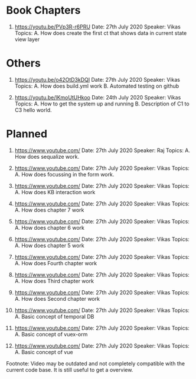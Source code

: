 # Book Chapters

1. https://youtu.be/PVp3R-r6PRU
   Date: 27th July 2020
   Speaker: Vikas
   Topics:
   A. How does create the first ct that shows data in current state view layer

# Others

1. https://youtu.be/o42OtD3kDQI
   Date: 27th July 2020
   Speaker: Vikas
   Topics:
   A. How does build.yml work
   B. Automated testing on github

2) https://youtu.be/lKmoUtUHkoo
   Date: 24th July 2020
   Speaker: Vikas
   Topics:
   A. How to get the system up and running
   B. Description of C1 to C3 hello world.

# Planned

1. https://www.youtube.com/
   Date: 27th July 2020
   Speaker: Raj
   Topics:
   A. How does sequalize work.

2. https://www.youtube.com/
   Date: 27th July 2020
   Speaker: Vikas
   Topics:
   A. How does focussing in the form work.

3. https://www.youtube.com/
   Date: 27th July 2020
   Speaker: Vikas
   Topics:
   A. How does KB interaction work

4. https://www.youtube.com/
   Date: 27th July 2020
   Speaker: Vikas
   Topics:
   A. How does chapter 7 work

5. https://www.youtube.com/
   Date: 27th July 2020
   Speaker: Vikas
   Topics:
   A. How does chapter 6 work

6. https://www.youtube.com/
   Date: 27th July 2020
   Speaker: Vikas
   Topics:
   A. How does chapter 5 work

7. https://www.youtube.com/
   Date: 27th July 2020
   Speaker: Vikas
   Topics:
   A. How does Fourth chapter work

8. https://www.youtube.com/
   Date: 27th July 2020
   Speaker: Vikas
   Topics:
   A. How does Third chapter work

9. https://www.youtube.com/
   Date: 27th July 2020
   Speaker: Vikas
   Topics:
   A. How does Second chapter work

10. https://www.youtube.com/
    Date: 27th July 2020
    Speaker: Vikas
    Topics:
    A. Basic concept of temporal DB

11. https://www.youtube.com/
    Date: 27th July 2020
    Speaker: Vikas
    Topics:
    A. Basic concept of vuex-orm

12. https://www.youtube.com/
    Date: 27th July 2020
    Speaker: Vikas
    Topics:
    A. Basic concept of vue

Footnote:
Video may be outdated and not completely compatible with the current code base. It is still useful to get a overview.
